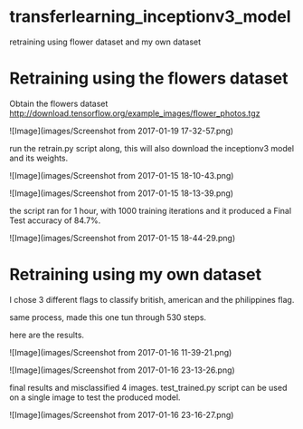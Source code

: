 # transferlearning_inceptionv3_model

retraining using flower dataset and my own dataset

# Retraining using the flowers dataset

Obtain the flowers dataset http://download.tensorflow.org/example_images/flower_photos.tgz

![Image](images/Screenshot from 2017-01-19 17-32-57.png)

run the retrain.py script along, this will also download the inceptionv3 model and its weights.


![Image](images/Screenshot from 2017-01-15 18-10-43.png)

![Image](images/Screenshot from 2017-01-15 18-13-39.png)

the script ran for 1 hour, with 1000 training iterations 
and it produced a Final Test accuracy of 84.7%.

![Image](images/Screenshot from 2017-01-15 18-44-29.png)

# Retraining using my own dataset

I chose 3 different flags to classify british, american and the philippines flag. 

same process, made this one tun through 530 steps.

here are the results.

![Image](images/Screenshot from 2017-01-16 11-39-21.png)

![Image](images/Screenshot from 2017-01-16 23-13-26.png)

final results and misclassified 4 images. test_trained.py script can be used on a single image to test the produced model.

![Image](images/Screenshot from 2017-01-16 23-16-27.png)





